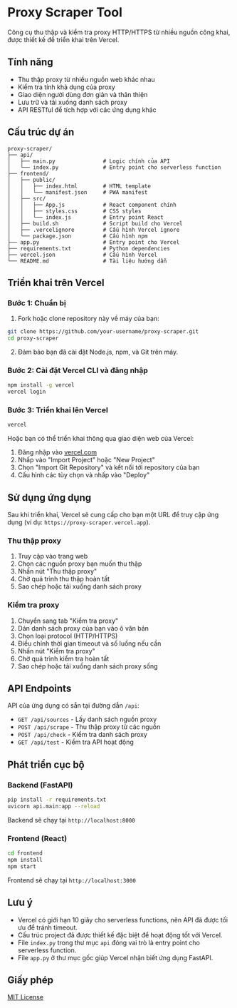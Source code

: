 # Proxy Scraper Tool

Công cụ thu thập và kiểm tra proxy HTTP/HTTPS từ nhiều nguồn công khai, được thiết kế để triển khai trên Vercel.

## Tính năng

- Thu thập proxy từ nhiều nguồn web khác nhau
- Kiểm tra tính khả dụng của proxy
- Giao diện người dùng đơn giản và thân thiện
- Lưu trữ và tải xuống danh sách proxy
- API RESTful để tích hợp với các ứng dụng khác

## Cấu trúc dự án

```
proxy-scraper/
├── api/
│   ├── main.py               # Logic chính của API
│   └── index.py              # Entry point cho serverless function
├── frontend/
│   ├── public/
│   │   ├── index.html        # HTML template
│   │   └── manifest.json     # PWA manifest
│   ├── src/
│   │   ├── App.js            # React component chính
│   │   ├── styles.css        # CSS styles
│   │   └── index.js          # Entry point React
│   ├── build.sh              # Script build cho Vercel
│   ├── .vercelignore         # Cấu hình Vercel ignore
│   └── package.json          # Cấu hình npm
├── app.py                    # Entry point cho Vercel
├── requirements.txt          # Python dependencies
├── vercel.json               # Cấu hình Vercel
└── README.md                 # Tài liệu hướng dẫn
```

## Triển khai trên Vercel

### Bước 1: Chuẩn bị

1. Fork hoặc clone repository này về máy của bạn:
```bash
git clone https://github.com/your-username/proxy-scraper.git
cd proxy-scraper
```

2. Đảm bảo bạn đã cài đặt Node.js, npm, và Git trên máy.

### Bước 2: Cài đặt Vercel CLI và đăng nhập

```bash
npm install -g vercel
vercel login
```

### Bước 3: Triển khai lên Vercel

```bash
vercel
```

Hoặc bạn có thể triển khai thông qua giao diện web của Vercel:

1. Đăng nhập vào [vercel.com](https://vercel.com)
2. Nhấp vào "Import Project" hoặc "New Project"
3. Chọn "Import Git Repository" và kết nối tới repository của bạn
4. Cấu hình các tùy chọn và nhấp vào "Deploy"

## Sử dụng ứng dụng

Sau khi triển khai, Vercel sẽ cung cấp cho bạn một URL để truy cập ứng dụng (ví dụ: `https://proxy-scraper.vercel.app`).

### Thu thập proxy

1. Truy cập vào trang web
2. Chọn các nguồn proxy bạn muốn thu thập
3. Nhấn nút "Thu thập proxy"
4. Chờ quá trình thu thập hoàn tất
5. Sao chép hoặc tải xuống danh sách proxy

### Kiểm tra proxy

1. Chuyển sang tab "Kiểm tra proxy"
2. Dán danh sách proxy của bạn vào ô văn bản
3. Chọn loại protocol (HTTP/HTTPS)
4. Điều chỉnh thời gian timeout và số luồng nếu cần
5. Nhấn nút "Kiểm tra proxy"
6. Chờ quá trình kiểm tra hoàn tất
7. Sao chép hoặc tải xuống danh sách proxy sống

## API Endpoints

API của ứng dụng có sẵn tại đường dẫn `/api`:

- `GET /api/sources` - Lấy danh sách nguồn proxy
- `POST /api/scrape` - Thu thập proxy từ các nguồn
- `POST /api/check` - Kiểm tra danh sách proxy
- `GET /api/test` - Kiểm tra API hoạt động

## Phát triển cục bộ

### Backend (FastAPI)

```bash
pip install -r requirements.txt
uvicorn api.main:app --reload
```

Backend sẽ chạy tại `http://localhost:8000`

### Frontend (React)

```bash
cd frontend
npm install
npm start
```

Frontend sẽ chạy tại `http://localhost:3000`

## Lưu ý

- Vercel có giới hạn 10 giây cho serverless functions, nên API đã được tối ưu để tránh timeout.
- Cấu trúc project đã được thiết kế đặc biệt để hoạt động tốt với Vercel.
- File `index.py` trong thư mục `api` đóng vai trò là entry point cho serverless function.
- File `app.py` ở thư mục gốc giúp Vercel nhận biết ứng dụng FastAPI.

## Giấy phép

[MIT License](LICENSE)
